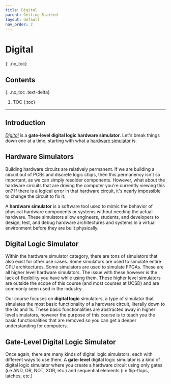 ```yaml
---
title: Digital
parent: Getting Started
layout: default
nav_order: 2
---
```


# Digital
{: .no_toc}

## Contents
{: .no_toc .text-delta}

1. TOC
{:toc}

---

## Introduction

[*Digital*](https://github.com/hneemann/Digital) is a **gate-level digital logic hardware simulator**.
Let's break things down one at a time, starting with what a [hardware simulator](/docs/getting_started/digital#hardware-simulators) is.

## Hardware Simulators

Building hardware circuits are relatively permanent. 
If we are building a circuit out of PCBs and discrete logic chips, then this permanency isn't so important, as we can simply resolder components.
However, what about the hardware circuits that are driving the computer you're currently viewing this on?
If there is a logical error in that hardware circuit, it's nearly impossible to change the circuit to fix it.

A **hardware simulator** is a software tool used to mimic the behavior of physical hardware components or systems without needing the actual hardware.
These simulators allow engineers, students, and developers to design, test, and debug hardware architectures and systems in a virtual environment before they are built physically.

## Digital Logic Simulator

Within the hardware simulator category, there are tons of simulators that also exist for other use cases.
Some simulators are used to simulate entire CPU architectures.
Some simulators are used to simulate FPGAs.
These are all higher level hardware simulators.
The issue with these however is the lack of flexibility you have while using them.
These higher level simulators are outside the scope of this course (and most courses at UCSD) and are commonly seen used in the industry.

Our course focuses on **digital logic** simulators, a type of simulator that simulates the most basic functionality of a hardware circuit, literally down to the 0s and 1s.
These basic functionalities are abstracted away in higher level simulators, however the purpose of this course is to teach you the basic functionalities that are removed so you can get a deeper understanding for computers.

## Gate-Level Digital Logic Simulator

Once again, there are many kinds of digital logic simulators, each with different ways to use them.
A **gate-level** digital logic simulator is a kind of digital logic simulator where you create a hardware circuit using only gates (i.e AND, OR, NOT, XOR, etc.) and sequential elements (i.e flip-flops, latches, etc.)
